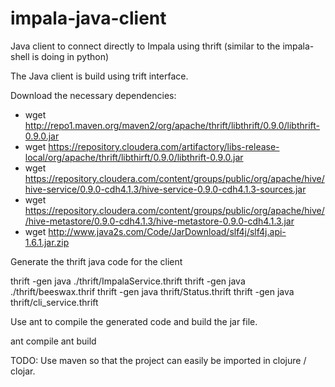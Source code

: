 impala-java-client
==================

Java client to connect directly to Impala using thrift (similar to the impala-shell is doing in python)

The Java client is build using trift interface.

Download the necessary dependencies:

- wget http://repo1.maven.org/maven2/org/apache/thrift/libthrift/0.9.0/libthrift-0.9.0.jar
- wget https://repository.cloudera.com/artifactory/libs-release-local/org/apache/thrift/libthirft/0.9.0/libthrift-0.9.0.jar
- wget https://repository.cloudera.com/content/groups/public/org/apache/hive/hive-service/0.9.0-cdh4.1.3/hive-service-0.9.0-cdh4.1.3-sources.jar
- wget https://repository.cloudera.com/content/groups/public/org/apache/hive//hive-metastore/0.9.0-cdh4.1.3/hive-metastore-0.9.0-cdh4.1.3.jar
- wget http://www.java2s.com/Code/JarDownload/slf4j/slf4j.api-1.6.1.jar.zip

Generate the thrift java code for the client

thrift -gen java ./thrift/ImpalaService.thrift
thrift -gen java ./thrift/beeswax.thrif
thrift -gen java thrift/Status.thrift
thrift -gen java thrift/cli_service.thrift

Use ant to compile the generated code and build the jar file. 

ant compile
ant build 

TODO: Use maven so that the project can easily be imported in clojure / clojar.



